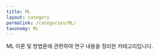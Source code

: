 ```yaml
---
title: ML
layout: category
permalink: /categories/ML/
taxonomy: ML
---
```


ML 이론 및 방법론에 관련하여 연구 내용을 정리한 카테고리입니다.